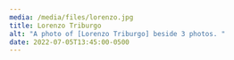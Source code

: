 ```yaml
---
media: /media/files/lorenzo.jpg
title: Lorenzo Triburgo
alt: "A photo of [Lorenzo Triburgo] beside 3 photos. "
date: 2022-07-05T13:45:00-0500
---
```

